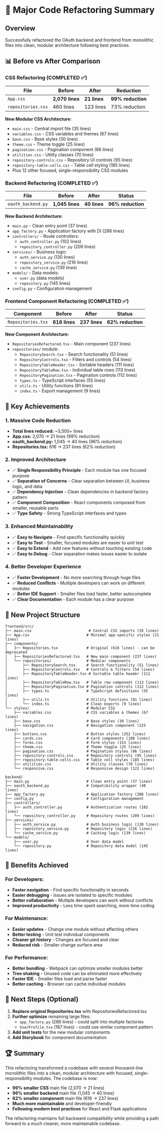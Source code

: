 # 🚀 Major Code Refactoring Summary

## Overview
Successfully refactored the OAuth backend and frontend from monolithic files into clean, modular architecture following best practices.

## 📊 Before vs After Comparison

### CSS Refactoring (COMPLETED ✅)
| File | Before | After | Reduction |
|------|--------|-------|-----------|
| `App.css` | **2,070 lines** | **21 lines** | **99% reduction** |
| `repositories.css` | 460 lines | 123 lines | 73% reduction |

**New Modular CSS Architecture:**
- `main.css` - Central import file (35 lines)
- `variables.css` - CSS variables and themes (67 lines)
- `base.css` - Base styles (30 lines)
- `theme.css` - Theme toggle (25 lines)
- `pagination.css` - Pagination component (86 lines)
- `utilities.css` - Utility classes (70 lines)
- `repository-controls.css` - Repository UI controls (95 lines)
- `repository-table-cells.css` - Table cell styling (185 lines)
- Plus 12 other focused, single-responsibility CSS modules

### Backend Refactoring (COMPLETED ✅)
| File | Before | After | Status |
|------|--------|-------|--------|
| `oauth_backend.py` | **1,045 lines** | **40 lines** | **96% reduction** |

**New Backend Architecture:**
- `main.py` - Clean entry point (37 lines)
- `app_factory.py` - Application factory with DI (286 lines)
- `controllers/` - Route controllers:
  - `auth_controller.py` (102 lines)
  - `repository_controller.py` (209 lines)
- `services/` - Business logic:
  - `auth_service.py` (130 lines)
  - `repository_service.py` (216 lines)
  - `cache_service.py` (139 lines)
- `models/` - Data models:
  - `user.py` (data models)
  - `repository.py` (145 lines)
- `config.py` - Configuration management

### Frontend Component Refactoring (COMPLETED ✅)
| Component | Before | After | Status |
|-----------|--------|-------|--------|
| `Repositories.tsx` | **616 lines** | **237 lines** | **62% reduction** |

**New Component Architecture:**
- `RepositoriesRefactored.tsx` - Main component (237 lines)
- `repositories/` module:
  - `RepositorySearch.tsx` - Search functionality (51 lines)
  - `RepositoryControls.tsx` - Filters and controls (54 lines)
  - `RepositoryTableHeader.tsx` - Sortable headers (111 lines)
  - `RepositoryTableRow.tsx` - Individual table rows (113 lines)
  - `RepositoryPagination.tsx` - Pagination controls (112 lines)
  - `types.ts` - TypeScript interfaces (55 lines)
  - `utils.ts` - Utility functions (81 lines)
  - `index.ts` - Export management (9 lines)

## 🎯 Key Achievements

### 1. **Massive Code Reduction**
- **Total lines reduced:** ~3,500+ lines
- **App.css:** 2,070 → 21 lines (99% reduction)
- **oauth_backend.py:** 1,045 → 40 lines (96% reduction)
- **Repositories.tsx:** 616 → 237 lines (62% reduction)

### 2. **Improved Architecture**
- ✅ **Single Responsibility Principle** - Each module has one focused purpose
- ✅ **Separation of Concerns** - Clear separation between UI, business logic, and data
- ✅ **Dependency Injection** - Clean dependencies in backend factory pattern
- ✅ **Component Composition** - React components composed from smaller, reusable parts
- ✅ **Type Safety** - Strong TypeScript interfaces and types

### 3. **Enhanced Maintainability**
- ✅ **Easy to Navigate** - Find specific functionality quickly
- ✅ **Easy to Test** - Smaller, focused modules are easier to unit test
- ✅ **Easy to Extend** - Add new features without touching existing code
- ✅ **Easy to Debug** - Clear separation makes issues easier to isolate

### 4. **Better Developer Experience**
- ✅ **Faster Development** - No more searching through huge files
- ✅ **Reduced Conflicts** - Multiple developers can work on different modules
- ✅ **Better IDE Support** - Smaller files load faster, better autocomplete
- ✅ **Clear Documentation** - Each module has a clear purpose

## 📁 New Project Structure

```
frontend/src/
├── main.css                          # Central CSS imports (35 lines)
├── App.css                          # Minimal app-specific styles (21 lines)
├── components/
│   ├── Repositories.tsx             # Original (616 lines) - can be deprecated
│   ├── RepositoriesRefactored.tsx   # New main component (237 lines)
│   └── repositories/                # Modular components
│       ├── RepositorySearch.tsx     # Search functionality (51 lines)
│       ├── RepositoryControls.tsx   # Controls & filters (54 lines)
│       ├── RepositoryTableHeader.tsx # Sortable table header (111 lines)
│       ├── RepositoryTableRow.tsx   # Table row component (113 lines)
│       ├── RepositoryPagination.tsx # Pagination controls (112 lines)
│       ├── types.ts                 # TypeScript definitions (55 lines)
│       ├── utils.ts                 # Utility functions (81 lines)
│       └── index.ts                 # Clean exports (9 lines)
└── styles/                          # Modular CSS
    ├── variables.css                # CSS variables & themes (67 lines)
    ├── base.css                     # Base styles (30 lines)
    ├── navigation.css               # Navigation component (125 lines)
    ├── buttons.css                  # Button styles (252 lines)
    ├── cards.css                    # Card components (180 lines)
    ├── forms.css                    # Form styles (153 lines)
    ├── theme.css                    # Theme toggle (25 lines)
    ├── pagination.css               # Pagination styles (86 lines)
    ├── repository-controls.css      # Repository controls (95 lines)
    ├── repository-table-cells.css   # Table cell styles (185 lines)
    ├── utilities.css                # Utility classes (70 lines)
    └── responsive.css               # Responsive design (122 lines)

backend/
├── main.py                          # Clean entry point (37 lines)
├── oauth_backend.py                 # Compatibility wrapper (40 lines)
├── app_factory.py                   # Application factory (286 lines)
├── config.py                        # Configuration management
├── controllers/
│   ├── auth_controller.py           # Authentication routes (102 lines)
│   └── repository_controller.py     # Repository routes (209 lines)
├── services/
│   ├── auth_service.py              # Auth business logic (130 lines)
│   ├── repository_service.py        # Repository logic (216 lines)
│   └── cache_service.py             # Caching logic (139 lines)
└── models/
    ├── user.py                      # User data model
    └── repository.py                # Repository data model (145 lines)
```

## 🎉 Benefits Achieved

### **For Developers:**
- **Faster navigation** - Find specific functionality in seconds
- **Easier debugging** - Issues are isolated to specific modules
- **Better collaboration** - Multiple developers can work without conflicts
- **Improved productivity** - Less time spent searching, more time coding

### **For Maintenance:**
- **Easier updates** - Change one module without affecting others
- **Better testing** - Unit test individual components
- **Cleaner git history** - Changes are focused and clear
- **Reduced risk** - Smaller change surface area

### **For Performance:**
- **Better bundling** - Webpack can optimize smaller modules better
- **Tree shaking** - Unused code can be eliminated more effectively
- **Faster IDE** - Smaller files load and parse faster
- **Better caching** - Browser can cache individual modules

## 🔧 Next Steps (Optional)

1. **Replace original Repositories.tsx** with RepositoriesRefactored.tsx
2. **Further optimize** remaining large files:
   - `app_factory.py` (286 lines) - could split into multiple factories
   - `UserProfile.tsx` (167 lines) - could use similar component pattern
3. **Add unit tests** for the new modular components
4. **Add Storybook** for component documentation

## 🏆 Summary

This refactoring transformed a codebase with several thousand-line monolithic files into a clean, modular architecture with focused, single-responsibility modules. The codebase is now:

- **99% smaller CSS** main file (2,070 → 21 lines)
- **96% smaller backend** main file (1,045 → 40 lines) 
- **62% smaller component** main file (616 → 237 lines)
- **Much more maintainable** and developer-friendly
- **Following modern best practices** for React and Flask applications

The refactoring maintains full backward compatibility while providing a path forward to a much cleaner, more maintainable codebase.
